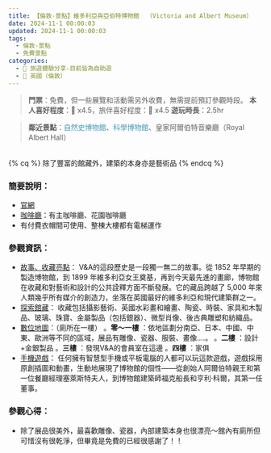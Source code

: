 ```yaml
---
title: 【倫敦-景點】維多利亞與亞伯特博物館  （Victoria and Albert Museum）
date: 2024-11-1 00:00:03
updated: 2024-11-1 00:00:03
tags:
  - 倫敦-景點
  - 免費景點    
categories: 
  - 🌴 旅遊體驗分享-目前皆為自助遊
  - 🥥 英國（倫敦） 
---
```

>**門票**：免費，但一些展覽和活動需另外收費，無需提前預訂參觀時段。
>**本人喜好程度**：🌝 x4.5，旅伴喜好程度：🌝 x4.5
>**遊玩時長**：2.5hr
<!-- more -->
>**鄰近景點**：<font color=#4599B6>自然史博物館</font>、<font color=#4599B6>科學博物館</font>、皇家阿爾伯特音樂廳（Royal Albert Hall）

<br>
{% cq %} 除了豐富的館藏外，建築的本身亦是藝術品 {% endcq %}
<br>

### 簡要說明：
+ [官網](https://www.vam.ac.uk/south-kensington/visit)
+ [咖啡廳](https://www.vam.ac.uk/info/va-cafe/)：有主咖啡廳、花園咖啡廳
+ 有付費衣帽間可使用、整棟大樓都有電梯運作

### 參觀資訊：
+ [故事、收藏亮點](https://www.vam.ac.uk/collections/the-va-story/)：
  V&A的這段歷史是一段獨一無二的故事。從 1852 年早期的製造博物館，到 1899 年維多利亞女王奠基，再到今天最先進的畫廊，博物館在收藏和對藝術和設計的公共詮釋方面不斷發展。它的藏品跨越了 5,000 年來人類幾乎所有媒介的創造力，坐落在英國最好的維多利亞和現代建築群之一。
+ [探索館藏](https://www.vam.ac.uk/collections?type=featured)：
 收藏包括攝影藝術、英國水彩畫和繪畫、陶瓷、時裝、家具和木製品、玻璃、珠寶、金屬製品（包括銀器）、微型肖像、後古典雕塑和紡織品。
+ [數位地圖](https://www.vam.ac.uk/features/digitalmap/?zoom=1.8684628619761914&latlng=-2845.6547162214624%2C3885.1071324038603&highlightId=FAC0000_49800)：（廁所在一樓）
。**零～一樓** ：依地區劃分南亞、日本、中國、中東、歐洲等不同的區域，展品有雕像、瓷器、服裝、畫像….。
。**二樓** ：設計+金銀製品
。**三樓** ：發現V&A的會員室在這邊
。**四樓** ：家俱
+ [手機遊戲](https://www.vam.ac.uk/articles/secret-seekers)：
任何擁有智慧型手機或平板電腦的人都可以玩這款遊戲，遊戲採用原創插圖和動畫，生動地展現了博物館的個性——從創始人阿爾伯特親王和第一位餐廳經理塞萊斯特夫人，到博物館建築師福克船長和亨利·科爾，其第一任董事。

### 參觀心得：
+ 除了展品很美外，最喜歡雕像、瓷器，內部建築本身也很漂亮～館內有廁所但可惜沒有很乾淨，但畢竟是免費的已經很感謝了！！

